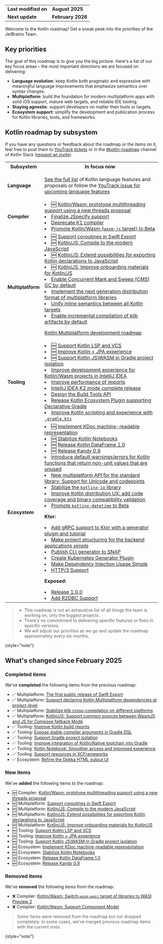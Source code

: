 [//]: # (title: Kotlin roadmap)

<table>
    <tr>
        <td><strong>Last modified on</strong></td>
        <td><strong>August 2025</strong></td>
    </tr>
    <tr>
        <td><strong>Next update</strong></td>
        <td><strong>February 2026</strong></td>
    </tr>
</table>

Welcome to the Kotlin roadmap! Get a sneak peek into the priorities of the JetBrains Team.

## Key priorities

The goal of this roadmap is to give you the big picture.
Here's a list of our key focus areas – the most important directions we are focused on delivering:

* **Language evolution**: keep Kotlin both pragmatic and expressive with meaningful language improvements
  that emphasize semantics over syntax changes.
* **Multiplatform**: build the foundation for modern multiplatform apps with solid iOS support,
  mature web targets, and reliable IDE tooling.
* **Staying agnostic**: support developers no matter their tools or targets.
* **Ecosystem support**: simplify the development and publication process for Kotlin libraries, tools, and frameworks.

## Kotlin roadmap by subsystem

<!-- To view the biggest projects we're working on, see the [Roadmap details](#roadmap-details) table. -->

If you have any questions or feedback about the roadmap or the items on it, feel free to post them to [YouTrack tickets](https://youtrack.jetbrains.com/issues?q=project:%20KT,%20KTIJ%20tag:%20%7BRoadmap%20Item%7D%20%23Unresolved%20) or in the [#kotlin-roadmap](https://kotlinlang.slack.com/archives/C01AAJSG3V4) channel of Kotlin Slack ([request an invite](https://surveys.jetbrains.com/s3/kotlin-slack-sign-up)).

<!-- ### YouTrack board
Visit the [roadmap board in our issue tracker YouTrack](https://youtrack.jetbrains.com/agiles/153-1251/current) ![YouTrack](youtrack-logo.png){width=30}{type="joined"}
-->

<table>
    <tr>
        <th>Subsystem</th>
        <th>In focus now</th>
    </tr>
    <tr id="language">
        <td><strong>Language</strong></td>
        <td>
            <p><a href="kotlin-language-features-and-proposals.md">See the full list</a> of Kotlin language features and proposals or follow the <a href="https://youtrack.jetbrains.com/issue/KT-54620">YouTrack issue for upcoming language features</a></p>
        </td>
    </tr>
    <tr id="compiler">
        <td><strong>Compiler</strong></td>
        <td>
            <list>
                <li>🆕 <a href="https://youtrack.jetbrains.com/issue/KT-1">Kotlin/Wasm: prototype multithreading support using a new threads proposal</a></li>
                <li><a href="https://youtrack.jetbrains.com/issue/KT-75371">Finalize JSpecify support</a></li>
                <li><a href="https://youtrack.jetbrains.com/issue/KT-75372">Deprecate K1 compiler</a></li>
                <li><a href="https://youtrack.jetbrains.com/issue/KT-75370">Promote Kotlin/Wasm (<code>wasm-js</code> target) to Beta</a></li>
            </list>
        </td>
    </tr>
    <tr id="multiplatform">
        <td><strong>Multiplatform</strong></td>
        <td>
            <list>
                <li>🆕 <a href="https://youtrack.jetbrains.com/issue/KT-1">Support coroutines in Swift Export</a></li>
                <li>🆕 <a href="https://youtrack.jetbrains.com/issue/KT-1">Kotlin/JS: Compile to the modern JavaScript</a></li> 
                <li>🆕 <a href="https://youtrack.jetbrains.com/issue/KT-1">Kotlin/JS: Extend possibilities for exporting Kotlin declarations to JavaScript</a></li>
                <li>🆕 <a href="https://youtrack.jetbrains.com/issue/KT-1">Kotlin/JS: Improve onboarding materials for Kotlin/JS</a></li> 
                <li><a href="https://youtrack.jetbrains.com/issue/KT-71278">Enable Concurrent Mark and Sweep (CMS) GC by default</a></li>
                <li><a href="https://youtrack.jetbrains.com/issue/KT-71281">Implement the next generation distribution format of multiplatform libraries</a></li>
                <li><a href="https://youtrack.jetbrains.com/issue/KT-64570" target="_blank">Unify inline semantics between all Kotlin targets</a></li>
                <!-- TODO --> <li><a href="https://youtrack.jetbrains.com/issue/KT-71279" target="_blank">Enable incremental compilation of klib artifacts by default</a></li>
            </list>
            <tip><p><a href="https://jb.gg/kmp-roadmap-2025" target="_blank">Kotlin Multiplatform development roadmap</a></p></tip>
         </td>
    </tr>
    <tr id="tooling">
        <td><strong>Tooling</strong></td>
        <td>
            <list>
                <li>🆕 <a href="https://youtrack.jetbrains.com/issue/KT-1" target="_blank">Support Kotlin LSP and VCS</a></li>
                <li>🆕 <a href="https://youtrack.jetbrains.com/issue/KTIJ-35208" target="_blank">Improve Kotlin + JPA experience</a></li>
                <li>🆕 <a href="https://youtrack.jetbrains.com/issue/KT-1" target="_blank">Support Kotlin JS\WASM in Gradle project isolation</a></li>
                <li><a href="https://youtrack.jetbrains.com/issue/KT-75374" target="_blank">Improve development experience for Kotlin/Wasm projects in IntelliJ IDEA</a></li>
                <li><a href="https://youtrack.jetbrains.com/issue/KT-75376" target="_blank">Improve performance of imports</a></li>
                <li><a href="https://youtrack.jetbrains.com/issue/KTIJ-31316" target="_blank">IntelliJ IDEA K2 mode complete release</a></li>
                <li><a href="https://youtrack.jetbrains.com/issue/KT-71286" target="_blank">Design the Build Tools API</a></li>
                <li><a href="https://youtrack.jetbrains.com/issue/KT-71292" target="_blank">Release Kotlin Ecosystem Plugin supporting Declarative Gradle</a></li>
                <li><a href="https://youtrack.jetbrains.com/issue/KT-49511" target="_blank">Improve Kotlin scripting and experience with <code>.gradle.kts</code></a></li>
            </list>
         </td>
    </tr>
    <tr id="ecosystem">
        <td><strong>Ecosystem</strong></td>
        <td>
            <list>
                <li>🆕 <a href="https://youtrack.jetbrains.com/issue/KT-1">Implement KDoc machine-readable representation</a></li>
                <li>🆕 <a href="https://youtrack.jetbrains.com/issue/KT-1">Stabilize Kotlin Notebooks</a></li>
                <li>🆕 <a href="https://youtrack.jetbrains.com/issue/KT-1">Release Kotlin DataFrame 1.0</a></li>
                <li>🆕 <a href="https://youtrack.jetbrains.com/issue/KT-1">Release Kandy 0.9</a></li>
                <li><a href="https://youtrack.jetbrains.com/issue/KT-12719" target="_blank">Introduce default warnings/errors for Kotlin functions that return non-unit values that are unused</a></li>
                <li><a href="https://youtrack.jetbrains.com/issue/KT-71298" target="_blank">New multiplatform API for the standard library: Support for Unicode and codepoints</a></li>
                <li><a href="https://youtrack.jetbrains.com/issue/KT-71300" target="_blank">Stabilize the <code>kotlinx-io</code> library</a></li>
                <li><a href="https://youtrack.jetbrains.com/issue/KT-71297" target="_blank">Improve Kotlin distribution UX: add code coverage and binary compatibility validation</a></li>
                <li><a href="https://youtrack.jetbrains.com/issue/KT-64578" target="_blank">Promote <code>kotlinx-datetime</code> to Beta</a></li>
            </list>
            <p><b>Ktor:</b></p>
            <list>
                <li><a href="https://youtrack.jetbrains.com/issue/KTOR-1501">Add gRPC support to Ktor with a generator plugin and tutorial</a></li>
                <li><a href="https://youtrack.jetbrains.com/issue/KTOR-7158">Make project structuring for the backend applications simple</a></li>
                <li><a href="https://youtrack.jetbrains.com/issue/KTOR-3937">Publish CLI generator to SNAP</a></li>
                <li><a href="https://youtrack.jetbrains.com/issue/KTOR-6026">Create Kubernetes Generator Plugin</a></li>
                <li><a href="https://youtrack.jetbrains.com/issue/KTOR-6621">Make Dependency Injection Usage Simple</a></li>
                <li><a href="https://youtrack.jetbrains.com/issue/KTOR-7938">HTTP/3 Support</a></li>
            </list>
            <p><b>Exposed:</b></p>
            <list>
                <li><a href="https://youtrack.jetbrains.com/issue/EXPOSED-444">Release 1.0.0</a></li>
                <li><a href="https://youtrack.jetbrains.com/issue/EXPOSED-74">Add R2DBC Support</a></li>
            </list>
         </td>
    </tr>
</table>

> * This roadmap is not an exhaustive list of all things the team is working on, only the biggest projects.
> * There's no commitment to delivering specific features or fixes in specific versions.
> * We will adjust our priorities as we go and update the roadmap approximately every six months.
> 
{style="note"}

## What's changed since February 2025

### Completed items

We've **completed** the following items from the previous roadmap:

* ✅ Multiplatform: [The first public release of Swift Export](https://youtrack.jetbrains.com/issue/KT-64572)
* ✅ Multiplatform: [Support declaring Kotlin Multiplatform dependencies at project-level](https://youtrack.jetbrains.com/issue/KT-71289)
* ✅ Multiplatform: [Stabilize klib cross-compilation on different platforms](https://youtrack.jetbrains.com/issue/KT-71290)
* ✅ Multiplatform: [Kotlin/JS: Support common sources between WasmJS and JS for Compose fallback Mode](https://youtrack.jetbrains.com/issue/KT-79394)
* ✅ Tooling: [Improve Kotlin build reports](https://youtrack.jetbrains.com/issue/KT-60279)
* ✅ Tooling: [Expose stable compiler arguments in Gradle DSL](https://youtrack.jetbrains.com/issue/KT-55515)
* ✅ Tooling: [Support Gradle project isolation](https://youtrack.jetbrains.com/issue/KT-54105)
* ✅ Tooling: [Improve integration of Kotlin/Native toolchain into Gradle](https://youtrack.jetbrains.com/issue/KT-64577)
* ✅ Tooling: [Kotlin Notebook: Smoother access and improved experience](https://youtrack.jetbrains.com/issue/KTNB-898)
* ✅ Tooling: [Support resources in XCFrameworks](https://youtrack.jetbrains.com/issue/KT-75377)
* ✅ Ecosystem: [Refine the Dokka HTML output UI](https://youtrack.jetbrains.com/issue/KT-71295)

### New items

We've **added** the following items to the roadmap:

* 🆕 Compiler: [Kotlin/Wasm: prototype multithreading support using a new threads proposal](https://youtrack.jetbrains.com/issue/KT-1)
* 🆕 Multiplatform: [Support coroutines in Swift Export](https://youtrack.jetbrains.com/issue/KT-1)
* 🆕 Multiplatform: [Kotlin/JS: Compile to the modern JavaScript](https://youtrack.jetbrains.com/issue/KT-1)
* 🆕 Multiplatform: [Kotlin/JS: Extend possibilities for exporting Kotlin declarations to JavaScript](https://youtrack.jetbrains.com/issue/KT-1)
* 🆕 Multiplatform: [Kotlin/JS: Improve onboarding materials for Kotlin/JS](https://youtrack.jetbrains.com/issue/KT-1)
* 🆕 Tooling: [Support Kotlin LSP and VCS](https://youtrack.jetbrains.com/issue/KT-1)
* 🆕 Tooling: [Improve Kotlin + JPA experience](https://youtrack.jetbrains.com/issue/KTIJ-35208)
* 🆕 Tooling: [Support Kotlin JS\WASM in Gradle project isolation](https://youtrack.jetbrains.com/issue/KT-1)
* 🆕 Ecosystem: [Implement KDoc machine-readable representation](https://youtrack.jetbrains.com/issue/KT-1)
* 🆕 Ecosystem: [Stabilize Kotlin Notebooks](https://youtrack.jetbrains.com/issue/KT-1)
* 🆕 Ecosystem: [Release Kotlin DataFrame 1.0](https://youtrack.jetbrains.com/issue/KT-1)
* 🆕 Ecosystem: [Release Kandy 0.9](https://youtrack.jetbrains.com/issue/KT-1)

### Removed items

We've **removed** the following items from the roadmap:

* ❌ Compiler: [Kotlin/Wasm: Switch `wasm-wasi` target of libraries to WASI Preview 2](https://youtrack.jetbrains.com/issue/KT-64568)
* ❌ Compiler: [Kotlin/Wasm: Support Component Model](https://youtrack.jetbrains.com/issue/KT-64569)

> Some items were removed from the roadmap but not dropped completely. In some cases, we've merged previous roadmap items
> with the current ones.
>
{style="note"}

